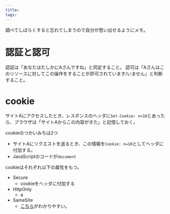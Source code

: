```yaml
---
title: 
tags: 
---
```

調べてしばらくすると忘れてしまうので自分が思い出せるようにメモ。

# 認証と認可

認証は「あなたはたしかにAさんですね」と同定すること。 認可は「Aさんはこのリソースに対してこの操作をすることが許可されています/いません」と判断すること。

# cookie

サイトAにアクセスしたとき、レスポンスのヘッダに`Set-Cookie: n=10`とあったら、ブラウザは「サイトAからこの内容がきた」と記憶しておく。

cookieのつかいみちは2つ

  * サイトAにリクエストを送るとき、この情報を`Cookie: n=10`としてヘッダに付加する。
  * JavaScriptのコードが`document`

cookieはそれぞれ以下の属性をもつ。

  * Secure 
    * cookieをヘッダに付加する
  * HttpOnly 
    * a
  * SameSite 
    * [こちら](https://qiita.com/ahera/items/0c8276da6b0bed2b580c)がわかりやすい。